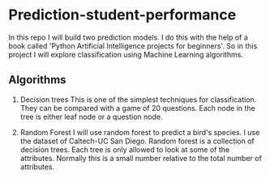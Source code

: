 # Prediction-student-performance
In this repo I will build two prediction models. 
I do this with the help of a book called 'Python Artificial Intelligence projects for beginners'.
So in this project I will explore classification using Machine Learning algorithms.

## Algorithms 
1) Decision trees 
This is one of the simplest techniques for classification. They can be compared with a game of 20 questions. 
Each node in the tree is either leaf node or a question node.

2) Random Forest
I will use random forest to predict a bird's species. I use the dataset of Caltech-UC San Diego.
Random forest is a collection of decision trees. Each tree is only allowed to look at some of the attributes. 
Normally this is a small number relative to the total number of attributes. 
